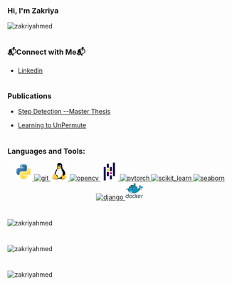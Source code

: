 ### Hi, I'm Zakriya
<p align="left"> <img src="https://komarev.com/ghpvc/?username=zakriyahmed&label=Profile%20views&color=0e75b6&style=flat" alt="zakriyahmed" /> </p>

#

### 📬Connect with Me📬
* [Linkedin](https://www.linkedin.com/in/muhammad-zakriya/)

#

### Publications
* [Step Detection --Master Thesis](https://github.com/zakriyahmed/Step-Detection-Master-Thesis/blob/main/Master%20Thesis.pdf)

* [Learning to UnPermute](https://opus4.kobv.de/opus4-fhws/solrsearch/index/search/start/0/rows/25/sortfield/score/sortorder/desc/searchtype/simple/query/learning+to+unpermute)


#
<h3 align="left">Languages and Tools:</h3>
<p align="center"> 
  <a href="https://www.python.org" target="_blank" rel="noreferrer"> <img src="https://raw.githubusercontent.com/devicons/devicon/master/icons/python/python-original.svg" alt="python" width="40" height="40"/> </a> 
  <a href="https://git-scm.com/" target="_blank" rel="noreferrer"> <img src="https://www.vectorlogo.zone/logos/git-scm/git-scm-icon.svg" alt="git" width="40" height="40"/> </a>
  <a href="https://www.linux.org/" target="_blank" rel="noreferrer"> <img src="https://raw.githubusercontent.com/devicons/devicon/master/icons/linux/linux-original.svg" alt="linux" width="40" height="40"/> </a> 
  <a href="https://opencv.org/" target="_blank" rel="noreferrer"> <img src="https://www.vectorlogo.zone/logos/opencv/opencv-icon.svg" alt="opencv" width="40" height="40"/> </a>
  <a href="https://pandas.pydata.org/" target="_blank" rel="noreferrer"> <img src="https://raw.githubusercontent.com/devicons/devicon/2ae2a900d2f041da66e950e4d48052658d850630/icons/pandas/pandas-original.svg" alt="pandas" width="40" height="40"/> </a>
  <a href="https://pytorch.org/" target="_blank" rel="noreferrer"> <img src="https://www.vectorlogo.zone/logos/pytorch/pytorch-icon.svg" alt="pytorch" width="40" height="40"/> </a> <a href="https://scikit-learn.org/" target="_blank" rel="noreferrer"> <img src="https://upload.wikimedia.org/wikipedia/commons/0/05/Scikit_learn_logo_small.svg" alt="scikit_learn" width="40" height="40"/> </a>
  <a href="https://seaborn.pydata.org/" target="_blank" rel="noreferrer"> <img src="https://seaborn.pydata.org/_images/logo-mark-lightbg.svg" alt="seaborn" width="40" height="40"/> </a> 
  <a href="https://fastapi.tiangolo.com/" target="_blank" rel="noreferrer"> <img src="https://fastapi.tiangolo.com/img/logo-margin/logo-teal.png" alt="django" width="120" height="40"/> </a> 
  <a href="https://www.docker.com/" target="_blank" rel="noreferrer"> <img src="https://raw.githubusercontent.com/devicons/devicon/master/icons/docker/docker-original-wordmark.svg" alt="docker" width="40" height="40"/> </a> 
</p>

#
<p><img align="center" src="https://github-readme-stats.vercel.app/api/top-langs?username=zakriyahmed&show_icons=true&locale=en&layout=compact" alt="zakriyahmed" /></p>

#
<p><img align="center" src="https://github-readme-stats.vercel.app/api?username=zakriyahmed&show_icons=true&locale=en"  width="300" alt="zakriyahmed" /></p>

#
<p><img align="center" src="https://github-readme-streak-stats.herokuapp.com/?user=zakriyahmed&" width="300" alt="zakriyahmed" /></p>

<!--
**zakriyahmed/zakriyahmed** is a ✨ _special_ ✨ repository because its `README.md` (this file) appears on your GitHub profile.

Here are some ideas to get you started:

- 🔭 I’m currently working on ...
- 🌱 I’m currently learning ...
- 👯 I’m looking to collaborate on ...
- 🤔 I’m looking for help with ...
- 💬 Ask me about ...
- 📫 How to reach me: ...
- 😄 Pronouns: ...
- ⚡ Fun fact: ...
-->
